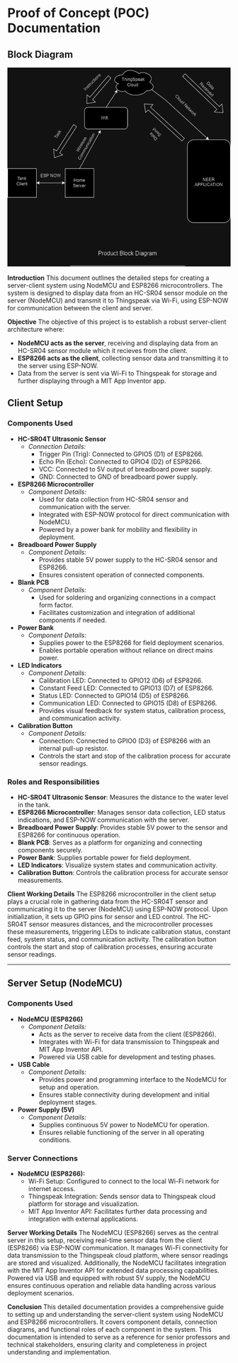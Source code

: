 # Proof of Concept (POC) Documentation
## Block Diagram

![Block Diagram](./Neer_Block_Diagram.drawio.png)


**Introduction**
This document outlines the detailed steps for creating a server-client system using NodeMCU and ESP8266 microcontrollers. The system is designed to display data from an HC-SR04 sensor module on the server (NodeMCU) and transmit it to Thingspeak via Wi-Fi, using ESP-NOW for communication between the client and server.

**Objective**
The objective of this project is to establish a robust server-client architecture where:
- **NodeMCU acts as the server**, receiving and displaying data from an HC-SR04 sensor module which it recieves from the client.
- **ESP8266 acts as the client**, collecting sensor data and transmitting it to the server using ESP-NOW.
- Data from the server is sent via Wi-Fi to Thingspeak for storage and further displaying through a MIT App Inventor app.

## Client Setup

### Components Used
- **HC-SR04T Ultrasonic Sensor**
  - *Connection Details:*
    - Trigger Pin (Trig): Connected to GPIO5 (D1) of ESP8266.
    - Echo Pin (Echo): Connected to GPIO4 (D2) of ESP8266.
    - VCC: Connected to 5V output of breadboard power supply.
    - GND: Connected to GND of breadboard power supply.
- **ESP8266 Microcontroller**
  - *Component Details:*
    - Used for data collection from HC-SR04 sensor and communication with the server.
    - Integrated with ESP-NOW protocol for direct communication with NodeMCU.
    - Powered by a power bank for mobility and flexibility in deployment.
- **Breadboard Power Supply**
  - *Component Details:*
    - Provides stable 5V power supply to the HC-SR04 sensor and ESP8266.
    - Ensures consistent operation of connected components.
- **Blank PCB**
  - *Component Details:*
    - Used for soldering and organizing connections in a compact form factor.
    - Facilitates customization and integration of additional components if needed.
- **Power Bank**
  - *Component Details:*
    - Supplies power to the ESP8266 for field deployment scenarios.
    - Enables portable operation without reliance on direct mains power.
- **LED Indicators**
  - *Component Details:*
    - Calibration LED: Connected to GPIO12 (D6) of ESP8266.
    - Constant Feed LED: Connected to GPIO13 (D7) of ESP8266.
    - Status LED: Connected to GPIO14 (D5) of ESP8266.
    - Communication LED: Connected to GPIO15 (D8) of ESP8266.
    - Provides visual feedback for system status, calibration process, and communication activity.
- **Calibration Button**
  - *Component Details:*
    - Connection: Connected to GPIO0 (D3) of ESP8266 with an internal pull-up resistor.
    - Controls the start and stop of the calibration process for accurate sensor readings.

### Roles and Responsibilities
- **HC-SR04T Ultrasonic Sensor**: Measures the distance to the water level in the tank.
- **ESP8266 Microcontroller**: Manages sensor data collection, LED status indications, and ESP-NOW communication with the server.
- **Breadboard Power Supply**: Provides stable 5V power to the sensor and ESP8266 for continuous operation.
- **Blank PCB**: Serves as a platform for organizing and connecting components securely.
- **Power Bank**: Supplies portable power for field deployment.
- **LED Indicators**: Visualize system states and communication activity.
- **Calibration Button**: Controls the calibration process for accurate sensor measurements.

**Client Working Details**
The ESP8266 microcontroller in the client setup plays a crucial role in gathering data from the HC-SR04T sensor and communicating it to the server (NodeMCU) using ESP-NOW protocol. Upon initialization, it sets up GPIO pins for sensor and LED control. The HC-SR04T sensor measures distances, and the microcontroller processes these measurements, triggering LEDs to indicate calibration status, constant feed, system status, and communication activity. The calibration button controls the start and stop of calibration processes, ensuring accurate sensor readings.

---

## Server Setup (NodeMCU)

### Components Used
- **NodeMCU (ESP8266)**
  - *Component Details:*
    - Acts as the server to receive data from the client (ESP8266).
    - Integrates with Wi-Fi for data transmission to Thingspeak and MIT App Inventor API.
    - Powered via USB cable for development and testing phases.
- **USB Cable**
  - *Component Details:*
    - Provides power and programming interface to the NodeMCU for setup and operation.
    - Ensures stable connectivity during development and initial deployment stages.
- **Power Supply (5V)**
  - *Component Details:*
    - Supplies continuous 5V power to NodeMCU for operation.
    - Ensures reliable functioning of the server in all operating conditions.

### Server Connections
- **NodeMCU (ESP8266):**
  - Wi-Fi Setup: Configured to connect to the local Wi-Fi network for internet access.
  - Thingspeak Integration: Sends sensor data to Thingspeak cloud platform for storage and visualization.
  - MIT App Inventor API: Facilitates further data processing and integration with external applications.

**Server Working Details**
The NodeMCU (ESP8266) serves as the central server in this setup, receiving real-time sensor data from the client (ESP8266) via ESP-NOW communication. It manages Wi-Fi connectivity for data transmission to the Thingspeak cloud platform, where sensor readings are stored and visualized. Additionally, the NodeMCU facilitates integration with the MIT App Inventor API for extended data processing capabilities. Powered via USB and equipped with robust 5V supply, the NodeMCU ensures continuous operation and reliable data handling across various deployment scenarios.

**Conclusion**
This detailed documentation provides a comprehensive guide to setting up and understanding the server-client system using NodeMCU and ESP8266 microcontrollers. It covers component details, connection diagrams, and functional roles of each component in the system. This documentation is intended to serve as a reference for senior professors and technical stakeholders, ensuring clarity and completeness in project understanding and implementation.

